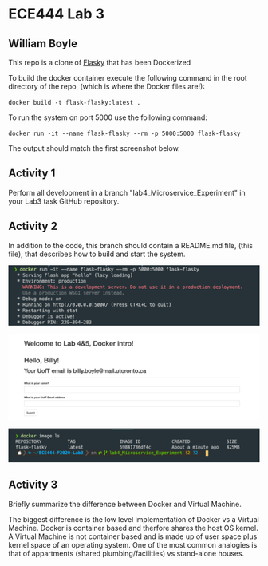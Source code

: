 # ECE444 Lab 3

## William Boyle

This repo is a clone of [Flasky](https://github.com/miguelgrinberg/flasky) that has been Dockerized

To build the docker container execute the following command in the root directory of the repo, (which is where the Docker files are!):

`docker build -t flask-flasky:latest .`

To run the system on port 5000 use the following command:

`docker run -it --name flask-flasky --rm -p 5000:5000 flask-flasky`

The output should match the first screenshot below.

## Activity 1
Perform all development in a branch "lab4_Microservice_Experiment" in your Lab3 task GitHub repository.

## Activity 2
In addition to the code, this branch should contain a README.md file, (this file), that describes how to build and start the system.

![Docker run command](./images/DockerRun.png)

![Docker Browser](./images/DockerBrowser.png)

![Docker Image](./images/DockerImage.png)

## Activity 3
Briefly summarize the difference between Docker and Virtual Machine.

The biggest difference is the low level implementation of Docker vs a Virtual Machine. Docker is container based and therfore shares the host OS kernel. A Virtual Machine is not container based and is made up of user space plus kernel space of an operating system. One of the most common analogies is that of appartments (shared plumbing/facilities) vs stand-alone houses.
